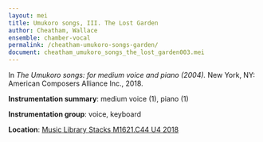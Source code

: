 ```yaml
---
layout: mei
title: Umukoro songs, III. The Lost Garden
author: Cheatham, Wallace
ensemble: chamber-vocal
permalink: /cheatham-umukoro-songs-garden/
document: cheatham_umukoro_songs_the_lost_garden003.mei
---
```


In *The Umukoro songs: for medium voice and piano (2004).* New York, NY: American Composers Alliance Inc., 2018.

**Instrumentation summary**: medium voice (1), piano (1)

**Instrumentation group**: voice, keyboard

**Location**: <a href="https://tufts.primo.exlibrisgroup.com/permalink/01TUN_INST/1kc9gia/alma991018220846603851" target="_blank"> Music Library Stacks M1621.C44 U4 2018</a>
